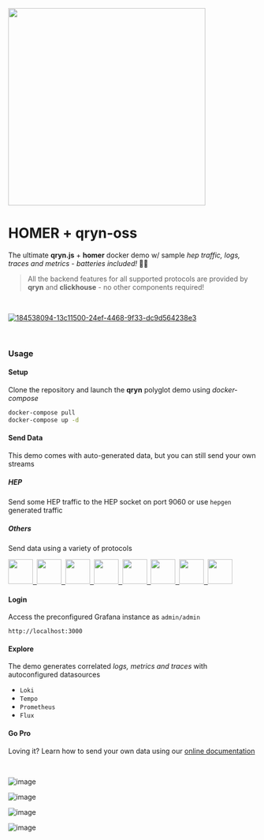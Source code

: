 <img src="https://user-images.githubusercontent.com/1423657/193228934-2efaedf0-34a8-416e-b2ff-af225d7be7e9.png" width=400>

# HOMER + qryn-oss
The ultimate **qryn.js** + **homer** docker demo w/ sample _hep traffic, logs, traces and metrics_ - _batteries included!_ :battery::battery:

> All the backend features for all supported protocols are provided by **qryn** and **clickhouse** - no other components required!

<br />


[![184538094-13c11500-24ef-4468-9f33-dc9d564238e3](https://user-images.githubusercontent.com/1423657/186014786-165b18da-e808-4cf7-a6fc-eb90df705400.gif)](https://qryn.metrico.in)

<br>

### Usage

#### Setup
Clone the repository and launch the **qryn** polyglot demo using _docker-compose_

```bash
docker-compose pull 
docker-compose up -d
```

#### Send Data
This demo comes with auto-generated data, but you can still send your own streams
##### HEP
Send some HEP traffic to the HEP socket on port 9060 or use `hepgen` generated traffic
##### Others
Send data using a variety of protocols

<a href="https://qryn.metrico.in" target="_blank">
<img src="https://github.com/metrico/qryn-docs/blob/main/docs/resources/images/qryn_logo_trans.png?raw=true" width=50 />&nbsp;
<img src="https://user-images.githubusercontent.com/1423657/184496222-ca95d80c-906f-4c77-a963-86f0b27a56b0.png" width=50 />&nbsp;
<img src="https://user-images.githubusercontent.com/1423657/184496304-4f35a365-efdc-4dca-9771-6b7b1deb9ae3.png" width=50 />&nbsp;
<img src="https://user-images.githubusercontent.com/1423657/184496174-aca323dd-f40e-489a-a584-fa7348c0eab0.png" width=50 />&nbsp;
<img src="https://user-images.githubusercontent.com/1423657/184496973-9f46e551-872d-4a25-877c-51a2e5f53e84.png" width=50 />&nbsp;
<img src="https://user-images.githubusercontent.com/1423657/184494381-15d20f5d-3d52-411b-9064-dfd2ccea7c1c.png" width=50 />&nbsp;
<img src="https://user-images.githubusercontent.com/1423657/184494438-17d7ceb0-a62a-4819-9b1c-43d7f0baf802.png" width=50 />&nbsp;
<img src="https://avatars.githubusercontent.com/u/54801242?s=200&v=4" width=50 /><br/>
</a>


#### Login 
Access the preconfigured Grafana instance as `admin/admin`
```
http://localhost:3000
```
#### Explore
The demo generates correlated _logs, metrics and traces_ with autoconfigured datasources

  - ```Loki```
  - ```Tempo```
  - ```Prometheus```
  - ```Flux```

#### Go Pro
Loving it? Learn how to send your own data using our [online documentation](https://qryn.metrico.in) 

<br>

![image](https://user-images.githubusercontent.com/1423657/183254312-b52811e5-f563-440e-84e4-8312714a4c9b.png)

![image](https://user-images.githubusercontent.com/1423657/183254290-fac87747-51ce-4648-a7aa-073fdcdd6c10.png)

![image](https://user-images.githubusercontent.com/1423657/186708038-685467ee-a135-4fa0-af31-eae487da2139.png)

![image](https://user-images.githubusercontent.com/1423657/186280231-8fbcf1f1-69b7-43fe-91ad-7e6ee8389978.png)
